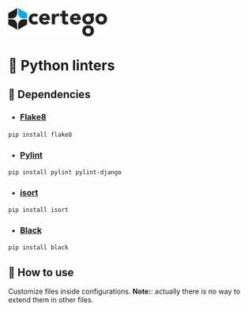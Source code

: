 <img src="../../Certego.png" alt="Certego" width="200" />

# 🐍 Python linters

## 🔧 Dependencies

- ### [Flake8](https://flake8.readthedocs.io/)
```bash
pip install flake8
```

- ### [Pylint](https://pylint.readthedocs.io/)
```bash
pip install pylint pylint-django
```

- ### [isort](https://isort.readthedocs.io/)
```bash
pip install isort
```

- ### [Black](https://black.readthedocs.io/)
```bash
pip install black
```

## 📖 How to use
Customize files inside configurations.
**Note:**: actually there is no way to extend them in other files.

